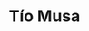 ---
title: "Tío Musa"
url: /ciudad-autonoma-de-buenos-aires/tio-musa-avenida-triunvirato/
shop: Haushaltsgeräte
---